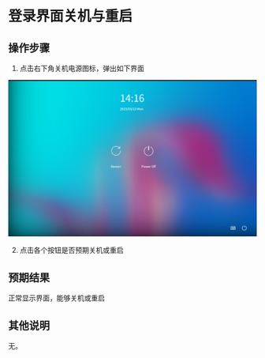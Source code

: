 # 登录界面关机与重启

## 操作步骤

1. 点击右下角关机电源图标，弹出如下界面


![登录界面关机与重启-1](./img/登录界面关机与重启-1.png)

2. 点击各个按钮是否预期关机或重启
   
## 预期结果

正常显示界面，能够关机或重启



## 其他说明

无。

